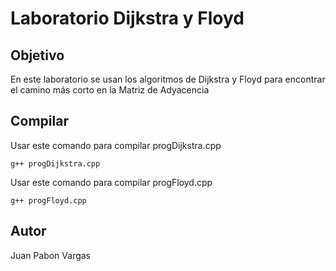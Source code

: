 # Laboratorio Dijkstra y Floyd

## Objetivo

En este laboratorio se usan los algoritmos de Dijkstra y Floyd para encontrar el camino más corto en la Matriz de Adyacencia

## Compilar

Usar este comando para compilar progDijkstra.cpp

    g++ progDijkstra.cpp

Usar este comando para compilar progFloyd.cpp

    g++ progFloyd.cpp

## Autor

Juan Pabon Vargas
